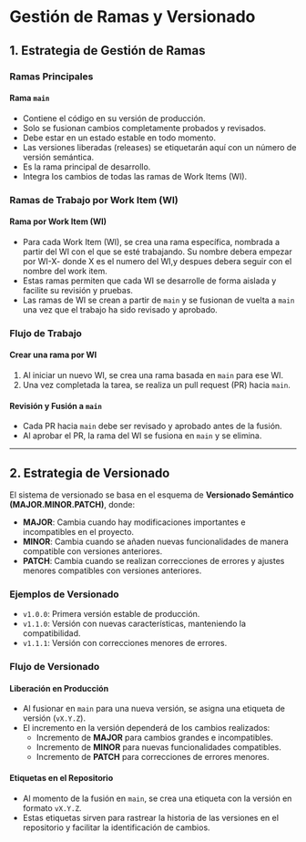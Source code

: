 # Gestión de Ramas y Versionado

## 1. Estrategia de Gestión de Ramas

### Ramas Principales

#### Rama `main`
- Contiene el código en su versión de producción.
- Solo se fusionan cambios completamente probados y revisados.
- Debe estar en un estado estable en todo momento.
- Las versiones liberadas (releases) se etiquetarán aquí con un número de versión semántica.
- Es la rama principal de desarrollo.
- Integra los cambios de todas las ramas de Work Items (WI).

### Ramas de Trabajo por Work Item (WI)

#### Rama por Work Item (WI)
- Para cada Work Item (WI), se crea una rama específica, nombrada a partir del WI con el que se esté trabajando. Su nombre debera empezar por WI-X- donde X es el numero del WI,y despues debera seguir con el nombre del work item.
- Estas ramas permiten que cada WI se desarrolle de forma aislada y facilite su revisión y pruebas.
- Las ramas de WI se crean a partir de `main` y se fusionan de vuelta a `main` una vez que el trabajo ha sido revisado y aprobado.

### Flujo de Trabajo

#### Crear una rama por WI
1. Al iniciar un nuevo WI, se crea una rama basada en `main` para ese WI.
2. Una vez completada la tarea, se realiza un pull request (PR) hacia `main`.

#### Revisión y Fusión a `main`
- Cada PR hacia `main` debe ser revisado y aprobado antes de la fusión.
- Al aprobar el PR, la rama del WI se fusiona en `main` y se elimina.

---

## 2. Estrategia de Versionado

El sistema de versionado se basa en el esquema de **Versionado Semántico (MAJOR.MINOR.PATCH)**, donde:

- **MAJOR**: Cambia cuando hay modificaciones importantes e incompatibles en el proyecto.
- **MINOR**: Cambia cuando se añaden nuevas funcionalidades de manera compatible con versiones anteriores.
- **PATCH**: Cambia cuando se realizan correcciones de errores y ajustes menores compatibles con versiones anteriores.

### Ejemplos de Versionado
- `v1.0.0`: Primera versión estable de producción.
- `v1.1.0`: Versión con nuevas características, manteniendo la compatibilidad.
- `v1.1.1`: Versión con correcciones menores de errores.

### Flujo de Versionado

#### Liberación en Producción
- Al fusionar en `main` para una nueva versión, se asigna una etiqueta de versión (`vX.Y.Z`).
- El incremento en la versión dependerá de los cambios realizados:
  - Incremento de **MAJOR** para cambios grandes e incompatibles.
  - Incremento de **MINOR** para nuevas funcionalidades compatibles.
  - Incremento de **PATCH** para correcciones de errores menores.

#### Etiquetas en el Repositorio
- Al momento de la fusión en `main`, se crea una etiqueta con la versión en formato `vX.Y.Z`.
- Estas etiquetas sirven para rastrear la historia de las versiones en el repositorio y facilitar la identificación de cambios.
